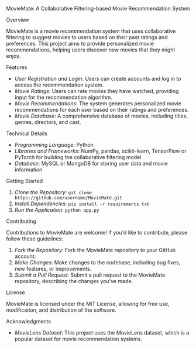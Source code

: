  MovieMate: A Collaborative Filtering-based Movie Recommendation System

Overview

MovieMate is a movie recommendation system that uses collaborative filtering to suggest movies to users based on their past ratings and preferences. This project aims to provide personalized movie recommendations, helping users discover new movies that they might enjoy.

Features

- *User Registration and Login*: Users can create accounts and log in to access the recommendation system.
- *Movie Ratings*: Users can rate movies they have watched, providing input for the recommendation algorithm.
- *Movie Recommendations*: The system generates personalized movie recommendations for each user based on their ratings and preferences.
- *Movie Database*: A comprehensive database of movies, including titles, genres, directors, and cast.

Technical Details

- *Programming Language*: Python
- *Libraries and Frameworks*: NumPy, pandas, scikit-learn, TensorFlow or PyTorch for building the collaborative filtering model
- *Database*: MySQL or MongoDB for storing user data and movie information

Getting Started

1. *Clone the Repository*: `git clone https://github.com/username/MovieMate.git`
2. *Install Dependencies*: `pip install -r requirements.txt`
3. *Run the Application*: `python app.py`

Contributing

Contributions to MovieMate are welcome! If you'd like to contribute, please follow these guidelines:

1. *Fork the Repository*: Fork the MovieMate repository to your GitHub account.
2. *Make Changes*: Make changes to the codebase, including bug fixes, new features, or improvements.
3. *Submit a Pull Request*: Submit a pull request to the MovieMate repository, describing the changes you've made.

License

MovieMate is licensed under the MIT License, allowing for free use, modification, and distribution of the software.

Acknowledgments

- *MovieLens Dataset*: This project uses the MovieLens dataset, which is a popular dataset for movie recommendation systems.
